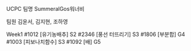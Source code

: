 UCPC 팀명
SummeralGos워너비
 
팀원
김윤서, 김지현, 조하영


Week1
#1012 [유기농배추] S2
#2346 [풍선 터뜨리기] S3
#1806 [부분합] G4
#1003 [피보나치함수] S3
#1092  [배] G5
